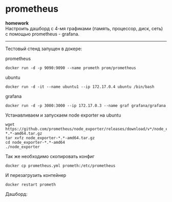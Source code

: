 # prometheus

**homework**  
Настроить дашборд с 4-мя графиками (память, процессор, диск, сеть) с помощью prometheus - grafana.

---
Тестовый стенд запущен в докере: 

 
prometheus

    docker run -d -p 9090:9090 --name prometh prom/prometheus

ubuntu

    docker run -d -it --name ubuntu1 --ip 172.17.0.4 ubuntu /bin/bash

grafana

    docker run -d -p 3000:3000 --ip 172.17.0.3 --name graf grafana/grafana

Устанавливаем и запускаем node exporter на ubuntu 

    wget https://github.com/prometheus/node_exporter/releases/download/v*/node_exporter-*.*-amd64.tar.gz
    tar xvfz node_exporter-*.*-amd64.tar.gz
    cd node_exporter-*.*-amd64
    ./node_exporter

Так же необходимо скопировать конфиг  

    docker cp prometheus.yml prometh:/etc/prometheus

И перезагрузить контейнер 

    docker restart prometh

Дашборд:
